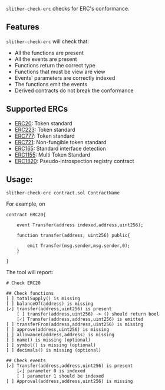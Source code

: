 `slither-check-erc` checks for ERC's conformance.

## Features

`slither-check-erc` will check that:

- All the functions are present
- All the events are present
- Functions return the correct type
- Functions that must be view are view
- Events' parameters are correctly indexed
- The functions emit the events
- Derived contracts do not break the conformance

## Supported ERCs

- [ERC20](https://eips.ethereum.org/EIPS/eip-20): Token standard
- [ERC223](https://github.com/ethereum/eips/issues/223): Token standard
- [ERC777](https://eips.ethereum.org/EIPS/eip-777): Token standard
- [ERC721](https://eips.ethereum.org/EIPS/eip-721): Non-fungible token standard
- [ERC165](https://eips.ethereum.org/EIPS/eip-165): Standard interface detection
- [ERC1155](https://eips.ethereum.org/EIPS/eip-1155): Multi Token Standard
- [ERC1820](https://eips.ethereum.org/EIPS/eip-1820): Pseudo-introspection registry contract

## Usage:

```
slither-check-erc contract.sol ContractName
```
For example, on

```Solidity
contract ERC20{

    event Transfer(address indexed,address,uint256);

    function transfer(address, uint256) public{

        emit Transfer(msg.sender,msg.sender,0);
    }

}
```

The tool will report:

```
# Check ERC20

## Check functions
[ ] totalSupply() is missing 
[ ] balanceOf(address) is missing 
[✓] transfer(address,uint256) is present
	[ ] transfer(address,uint256) -> () should return bool
	[✓] Transfer(address,address,uint256) is emitted
[ ] transferFrom(address,address,uint256) is missing 
[ ] approve(address,uint256) is missing 
[ ] allowance(address,address) is missing 
[ ] name() is missing (optional)
[ ] symbol() is missing (optional)
[ ] decimals() is missing (optional)

## Check events
[✓] Transfer(address,address,uint256) is present
	[✓] parameter 0 is indexed
	[ ] parameter 1 should be indexed
[ ] Approval(address,address,uint256) is missing
```